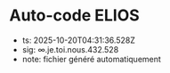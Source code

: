 # Auto-code ELIOS
- ts: 2025-10-20T04:31:36.528Z
- sig: ∞.je.toi.nous.432.528
- note: fichier généré automatiquement